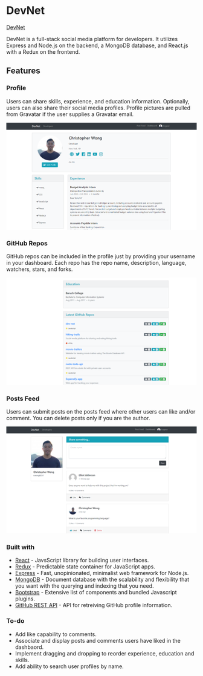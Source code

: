 # DevNet

[DevNet](https://polar-atoll-40700.herokuapp.com/)

DevNet is a full-stack social media platform for developers. It utilizes Express and Node.js on the backend, a MongoDB database, and React.js with a Redux on the frontend.

## Features

### Profile

Users can share skills, experience, and education information. Optionally, users can also share their social media profiles. Profile pictures are pulled from Gravatar if the user supplies a Gravatar email.

![Profile Header](client/src/img/profile_header.png)

### GitHub Repos

GitHub repos can be included in the profile just by providing your username in your dashboard. Each repo has the repo name, description, language, watchers, stars, and forks.

![GitHub Repos](client/src/img/profile_github.png)

### Posts Feed

Users can submit posts on the posts feed where other users can like and/or comment. You can delete posts only if you are the author.

![Posts Feed](client/src/img/post_feed.png)

### Built with

* [React](https://reactjs.org/) - JavsScript library for building user interfaces.
* [Redux](https://redux.js.org/) - Predictable state container for JavaScript apps.
* [Express](http://expressjs.com/) - Fast, unopinionated, minimalist web framework for Node.js.
* [MongoDB](https://www.mongodb.com/) - Document database with the scalability and flexibility that you want with the querying and indexing that you need.
* [Bootstrap](http://getbootstrap.com/) - Extensive list of components and bundled Javascript plugins.
* [GitHub REST API](https://developer.github.com/v3/) - API for retreiving GitHub profile information.

### To-do

* Add like capability to comments.
* Associate and display posts and comments users have liked in the dashbaord.
* Implement dragging and dropping to reorder experience, education and skills.
* Add ability to search user profiles by name.
